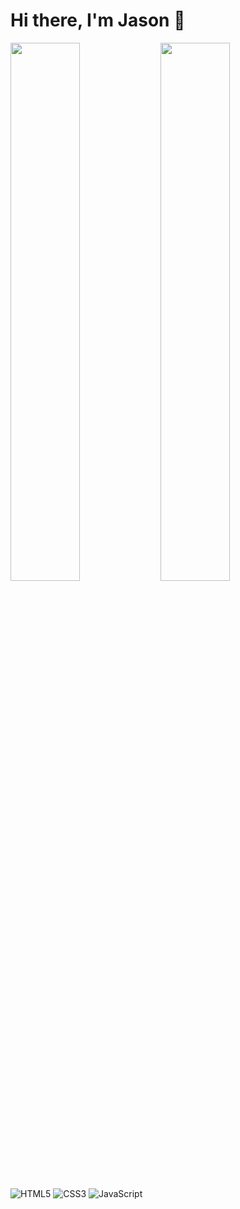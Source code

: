 # Hi there, I'm Jason 👋

<img align="left" width="47%" src="https://github-readme-stats.vercel.app/api?username=jasnoludek&show_icons=true&theme=gotham" />

<img align="left" width="47%" src="https://github-readme-stats.vercel.app/api/top-langs/?username=jasnoludek&layout=compact" />

![HTML5](https://img.shields.io/badge/html5-%23E34F26.svg?style=for-the-badge&logo=html5&logoColor=white)
![CSS3](https://img.shields.io/badge/css3-%231572B6.svg?style=for-the-badge&logo=css3&logoColor=white)
![JavaScript](https://img.shields.io/badge/javascript-%23323330.svg?style=for-the-badge&logo=javascript&logoColor=%23F7DF1E)




